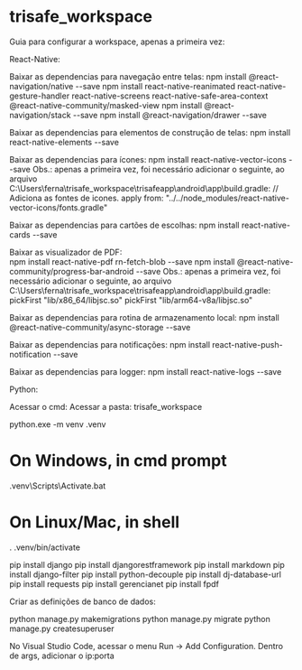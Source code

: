 # trisafe_workspace
Guia para configurar a workspace, apenas a primeira vez:

React-Native:

Baixar as dependencias para navegação entre telas:
	npm install @react-navigation/native --save
	npm install react-native-reanimated react-native-gesture-handler react-native-screens react-native-safe-area-context @react-native-community/masked-view
	npm install @react-navigation/stack --save
	npm install @react-navigation/drawer --save

Baixar as dependencias para elementos de construção de telas:
	npm install react-native-elements --save
	
Baixar as dependencias para ícones:
	npm install react-native-vector-icons --save
		Obs.: apenas a primeira vez, foi necessário adicionar o seguinte, ao arquivo C:\Users\ferna\trisafe_workspace\trisafeapp\android\app\build.gradle:
			// Adiciona as fontes de icones.
			apply from: "../../node_modules/react-native-vector-icons/fonts.gradle"

Baixar as dependencias para cartões de escolhas:
	npm install react-native-cards --save

Baixar as visualizador de PDF:	
	npm install react-native-pdf rn-fetch-blob --save
	npm install @react-native-community/progress-bar-android --save
		Obs.: apenas a primeira vez, foi necessário adicionar o seguinte, ao arquivo C:\Users\ferna\trisafe_workspace\trisafeapp\android\app\build.gradle:
			pickFirst "lib/x86_64/libjsc.so"
			pickFirst "lib/arm64-v8a/libjsc.so"
	
Baixar as dependencias para rotina de armazenamento local:
	npm install @react-native-community/async-storage --save
	
Baixar as dependencias para notificações:
	npm install react-native-push-notification --save

Baixar as dependencias para logger:	
	npm install react-native-logs --save
	
	
Python:

Acessar o cmd:
Acessar a pasta: trisafe_workspace

python.exe -m venv .venv

# On Windows, in cmd prompt
.venv\Scripts\Activate.bat

# On Linux/Mac, in shell
. .venv/bin/activate

pip install django
pip install djangorestframework
pip install markdown
pip install django-filter
pip install python-decouple
pip install dj-database-url
pip install requests
pip install gerencianet
pip install fpdf

Criar as definições de banco de dados:

python manage.py makemigrations
python manage.py migrate
python manage.py createsuperuser

No Visual Studio Code, acessar o menu Run -> Add Configuration. Dentro de args, adicionar o ip:porta